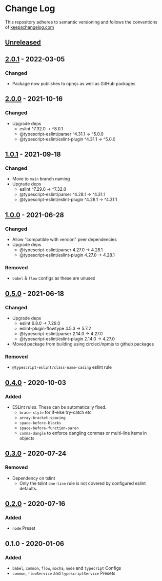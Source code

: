 # Change Log

This repository adheres to semantic versioning and follows the conventions of [keepachangelog.com](http://keepachangelog.com)

## [Unreleased]

## [2.0.1] - 2022-03-05
### Changed
- Package now publishes to npmjs as well as GitHub packages

## [2.0.0] - 2021-10-16
### Changed
- Upgrade deps
  - eslint                            ^7.32.0  →  ^8.0.1
  - @typescript-eslint/parser         ^4.31.1  →  ^5.0.0
  - @typescript-eslint/eslint-plugin  ^4.31.1  →  ^5.0.0

## [1.0.1] - 2021-09-18
### Changed
- Move to `main` branch naming
- Upgrade deps
  - eslint                            ^7.29.0  →  ^7.32.0
  - @typescript-eslint/parser         ^4.28.1  →  ^4.31.1
  - @typescript-eslint/eslint-plugin  ^4.28.1  →  ^4.31.1

## [1.0.0] - 2021-06-28
### Changed
- Allow "compatible with version" peer dependencies
- Upgrade deps
  - @typescript-eslint/parser         4.27.0  →  4.28.1
  - @typescript-eslint/eslint-plugin  4.27.0  →  4.28.1

### Removed
- `babel` & `flow` configs as these are unused

## [0.5.0] - 2021-06-18
### Changed
- Upgrade deps
  - eslint                             6.8.0  →  7.29.0
  - eslint-plugin-flowtype             4.5.3  →   5.7.2
  - @typescript-eslint/parser         2.14.0  →  4.27.0
  - @typescript-eslint/eslint-plugin  2.14.0  →  4.27.0
- Moved package from building using circleci/npmjs to github packages

### Removed
- `@typescript-eslint/class-name-casing` eslint rule

## [0.4.0] - 2020-10-03
### Added
- ESLint rules. These can be automatically fixed.
  - `brace-style` for if-else try-catch etc
  - `array-bracket-spacing`
  - `space-before-blocks`
  - `space-before-function-paren`
  - `comma-dangle` to enforce dangling commas or multi-line items in objects

## [0.3.0] - 2020-07-24
### Removed
- Dependency on tslint
  - Only the tslint `one-line` rule is not covered by configured eslint defaults.

## [0.2.0] - 2020-07-16
### Added
- `node` Preset

## 0.1.0 - 2020-01-06
### Added
- `babel`, `common`, `flow`, `mocha`, `node` and `typecript` Configs
- `common`, `flowService` and `typescriptService` Presets

[Unreleased]: https://github.com/danieljimeneznz/eslint-config-spoke/compare/v2.0.1...HEAD
[2.0.1]: https://github.com/danieljimeneznz/eslint-config-spoke/compare/v2.0.0...v2.0.1
[2.0.0]: https://github.com/danieljimeneznz/eslint-config-spoke/compare/v1.0.1...v2.0.0
[1.0.1]: https://github.com/danieljimeneznz/eslint-config-spoke/compare/v1.0.0...v1.0.1
[1.0.0]: https://github.com/danieljimeneznz/eslint-config-spoke/compare/v0.5.0...v1.0.0
[0.5.0]: https://github.com/danieljimeneznz/eslint-config-spoke/compare/v0.4.0...v0.5.0
[0.4.0]: https://github.com/danieljimeneznz/eslint-config-spoke/compare/v0.3.0...v0.4.0
[0.3.0]: https://github.com/danieljimeneznz/eslint-config-spoke/compare/v0.2.0...v0.3.0
[0.2.0]: https://github.com/danieljimeneznz/eslint-config-spoke/compare/v0.1.0...v0.2.0
